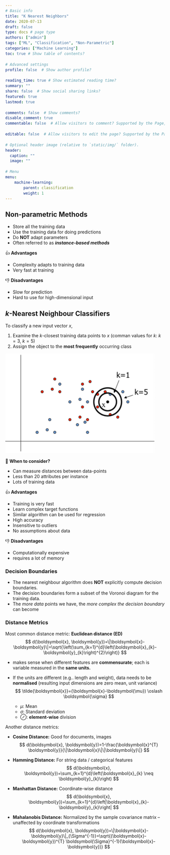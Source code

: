 ```yaml
---
# Basic info
title: "K Nearest Neighbors"
date: 2020-07-13
draft: false
type: docs # page type
authors: ["admin"]
tags: ["ML", "Classification", "Non-Parametric"]
categories: ["Machine Learning"]
toc: true # Show table of contents?

# Advanced settings
profile: false  # Show author profile?

reading_time: true # Show estimated reading time?
summary: ""
share: false  # Show social sharing links?
featured: true
lastmod: true

comments: false  # Show comments?
disable_comment: true
commentable: false  # Allow visitors to comment? Supported by the Page, Post, and Docs content types.

editable: false  # Allow visitors to edit the page? Supported by the Page, Post, and Docs content types.

# Optional header image (relative to `static/img/` folder).
header:
  caption: ""
  image: ""

# Menu
menu: 
    machine-learning:
        parent: classification
        weight: 1
---
```


## Non-parametric Methods

- Store all the training data
- Use the training data for doing predictions
- Do **NOT** adapt parameters
- Often referred to as ***instance-based methods***

👍 **Advantages** 

+ Complexity adapts to training data
+ Very fast at training

👎 **Disadvantages**

- Slow for prediction
- Hard to use for high-dimensional input



## $k$-Nearest Neighbour Classifiers

To classify a new input vector $x,$ 

1. Examine the $k$-closest training data points to $x$ (comman values for $k$: $k=3$, $k=5$)
2. Assign the object to the **most frequently** occurring class

![image-20200128213429949](https://raw.githubusercontent.com/EckoTan0804/upic-repo/master/uPic/image-20200128213429949.png)

🤔 **When to consider?**

- Can measure distances between data-points
- Less than 20 attributes per instance
- Lots of training data

👍 **Advantages** 

- Training is very fast
- Learn complex target functions
- Similar algorithm can be used for regression
- High accuracy
- Insensitive to outliers
- No assumptions about data

👎 **Disadvantages**

- Computationally expensive
- requires a lot of memory

### Decision Boundaries

- The nearest neighbour algorithm does **NOT** explicitly compute decision boundaries.
- The decision boundaries form a subset of the Voronoi diagram for the training data.
- The *more data* points we have, the *more complex the decision boundary* can become

### Distance Metrics

Most common distance metric:  **Euclidean distance (ED)**
$$
d(\boldsymbol{x}, \boldsymbol{y})=\|\boldsymbol{x}-\boldsymbol{y}\|=\sqrt{\left(\sum_{k=1}^{d}\left(\boldsymbol{x}_{k}-\boldsymbol{y}_{k}\right)^{2}\right)}
$$

- makes sense when different features are **commensurate**; each is variable measured in the **same units.**

- If the units are different (e.g.. length and weight), data needs to be **normalised** (resulting input dimensions are zero mean, unit variance)
  $$
  \tilde{\boldsymbol{x}}=(\boldsymbol{x}-\boldsymbol{\mu}) \oslash \boldsymbol{\sigma}
  $$

  - $\mu$: Mean
  - $\sigma$: Standard deviation
  - $\oslash$: **element-wise** division

Another distance metrics:

- **Cosine Distance:** Good for documents, images
  $$
  d(\boldsymbol{x}, \boldsymbol{y})=1-\frac{\boldsymbol{x}^{T} \boldsymbol{y}}{\|\boldsymbol{x}\|\|\boldsymbol{y}\|}
  $$

- **Hamming Distance:** For string data / categorical features
  $$
  d(\boldsymbol{x}, \boldsymbol{y})=\sum_{k=1}^{d}\left(\boldsymbol{x}_{k} \neq \boldsymbol{y}_{k}\right)
  $$

- **Manhattan Distance:** Coordinate-wise distance
  $$
  d(\boldsymbol{x}, \boldsymbol{y})=\sum_{k=1}^{d}\left|\boldsymbol{x}_{k}-\boldsymbol{y}_{k}\right|
  $$

- **Mahalanobis Distance:** Normalized by the sample covariance matrix – unaffected by coordinate transformations
  $$
  d(\boldsymbol{x}, \boldsymbol{y})=\|\boldsymbol{x}-\boldsymbol{y}\|_{\Sigma^{-1}}=\sqrt{(\boldsymbol{x}-\boldsymbol{y})^{T} \boldsymbol{\Sigma}^{-1}(\boldsymbol{x}-\boldsymbol{y})}
  $$